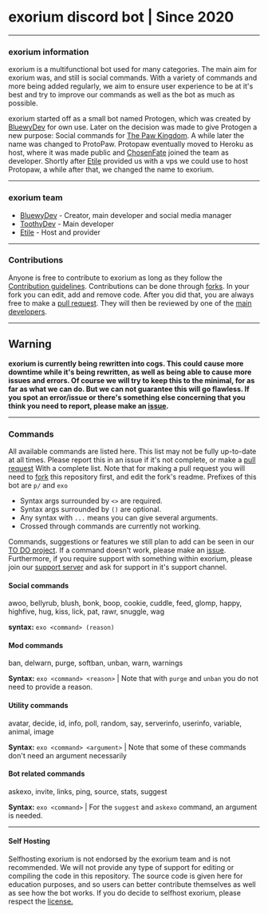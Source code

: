 # exorium discord bot | Since 2020
----
### exorium information
exorium is a multifunctional bot used for many categories. The main aim for exorium was, and still is social commands. With a variety of commands and more being added regularly, we aim to ensure user experience to be at it's best and try to improve our commands as well as the bot as much as possible.

exorium started off as a small bot named Protogen, which was created by [BluewyDev](https://github.com/BluewyDev/) for own use. Later on the decision was made to give Protogen a new purpose: Social commands for [The Paw Kingdom](https://linktr.ee/pawkingdom). A while later the name was changed to ProtoPaw. Protopaw eventually moved to Heroku as host, where it was made public and [ChosenFate](https://github.com/Chosen-Fate) joined the team as developer. Shortly after [Etile](https://github.com/Etile0) provided us with a vps we could use to host Protopaw, a while after that, we changed the name to exorium.

---
### exorium team
- [BluewyDev](https://github.com/BluewyDev) - Creator, main developer and social media manager
- [ToothyDev](https://github.com/ToothyDev) - Main developer
- [Etile](https://github.com/Etile0) - Host and provider
---
### Contributions
Anyone is free to contribute to exorium as long as they follow the [Contribution guidelines](https://github.com/ThePawKingdom/exorium/blob/master/CONTRIBUTING.md). Contributions can be done through [forks](https://github.com/ThePawKingdom/exorium/network/members). In your fork you can edit, add and remove code. After you did that, you are always free to make a [pull request](https://github.com/ThePawKingdom/exorium/pulls/). They will then be reviewed by one of the [main developers](https://github.com/ThePawKingdom/exorium#exorium-team).

---
## Warning
**exorium is currently being rewritten into cogs. This could cause more downtime while it's being rewritten, as well as being able to cause more issues and errors. Of course we will try to keep this to the minimal, for as far as what we can do. But we can not guarantee this will go flawless. If you spot an error/issue or there's something else concerning that you think you need to report, please make an [issue](https://github.com/ThePawKingdom/exorium/issues).**

---
### Commands
All available commands are listed here. This list may not be fully up-to-date at all times.
Please report this in an issue if it's not complete, or make a [pull request](https://github.com/ThePawKingdom/exorium/pulls/) With a complete list. Note that for making a pull request you will need to [fork](https://github.com/ThePawKingdom/exorium/network/members) this repository first, and edit the fork's readme. Prefixes of this bot are `p/` and `exo`

* Syntax args surrounded by `<>` are required. 
* Syntax args surrounded by `()` are optional. 
* Any syntax with `...` means you can give several arguments.
* Crossed through commands are currently not working.

Commands, suggestions or features we still plan to add can be seen in our [TO DO project](https://github.com/ThePawKingdom/exorium/projects/1). If a command doesn't work, please make an [issue](https://github.com/ThePawKingdom/exorium/issues/). Furthermore, if you require support with something within exorium, please join our [support server](https://discord.gg/CEHkNky) and ask for support in it's support channel. 

#### Social commands
awoo, bellyrub, blush, bonk, boop, cookie, cuddle, feed, glomp, happy, highfive, hug, kiss, lick, pat, rawr, snuggle, wag

**syntax:** `exo <command> (reason)`

#### Mod commands
ban, delwarn, purge, softban, unban, warn, warnings

**Syntax:** `exo <command> <reason>` | Note that with `purge` and `unban` you do not need to provide a reason.

#### Utility commands
avatar, decide, id, info, poll, random, say, serverinfo, userinfo, variable, animal, image

**Syntax:** `exo <command> <argument>` | Note that some of these commands don't need an argument necessarily

#### Bot related commands
askexo, invite, links, ping, source, stats, suggest

**Syntax:** `exo <command>` | For the `suggest` and `askexo` command, an argument is needed.


---
#### Self Hosting
Selfhosting exorium is not endorsed by the exorium team and is not recommended. We will not provide any type of support for editing or compiling the code in this repository. The source code is given here for education purposes, and so users can better contribute themselves as well as see how the bot works. If you do decide to selfhost exorium, please respect the [license.](https://github.com/ThePawKingdom/exorium/blob/master/LICENSE)
